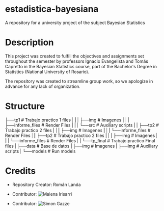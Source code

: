 # estadistica-bayesiana

A repository for a university project of the subject Bayesian Statistics

# Description

This project was created to fulfill the objectives and assignments set throughout the semester by professors Ignacio Evangelista and Tomás Capretto in the Bayesian Statistics course, part of the Bachelor's Degree in Statistics (National University of Rosario).

The repository was created to streamline group work, so we apologize in advance for any lack of organization.

# Structure

├──tp1              # Trabajo practico 1 files
|   |
|   ├──img              # Imagenes
|   |
|   ├──informe_files    # Render Files
|   |
|   └──src              # Auxiliary scripts
|
|
├──tp2              # Trabajo practico 2 files
|   |
|   ├──img              # Imagenes
|   |
|   └──informe_files    # Render Files
|
|
├──tp2              # Trabajo practico 2 files
|   |
|   ├──img              # Imagenes
|   |
|   └──informe_files    # Render Files
|
|
└──tp_final             # Trabajo practico Final files
    |
    ├──data             # Base de datos
    |
    ├──img              # Imagenes
    |
    ├──img              # Auxiliary scripts
    |
    └──models           # Run models

# Credits

- Repository Creator: Román Landa

- Contributor: ![Malena Irisarri](https://github.com/malenairisarri)

- Contributor:  ![Simon Gazze](https://github.com/Simongazze)
